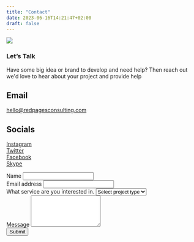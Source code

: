 ```yaml
---
title: "Contact"
date: 2023-06-16T14:21:47+02:00
draft: false
---
```

<div class="container section1-home" style="margin: 0px auto; min-height: 100vh;">
    <div class="row wrap-logovert-intro d-flex flex-wrap">
        <div class="col-lg-3 col-md-3 col-sm-12 col-12 d-flex align-items-center">
            <img class="redpages-logo-vert" src="/img/redpages-logo-vert.png" />
        </div>
        <div class="contact-details col-lg-4 col-md-9 col-sm-12 col-12 d-flex align-items-start">
            <h3>Let’s Talk</h3>
            <p>Have some big idea or brand to develop and need help? Then reach out we'd love to hear about your project  and provide help</p>
            <h2>Email</h2>
            <p><a href="mailto:hello@redpagesconsulting.com">hello@redpagesconsulting.com</a></p>
            <h2>Socials</h2>
            <p><a href="">Instagram</a><br/>
            <a href="">Twitter</a><br/>
            <a href="">Facebook</a><br/>
            <a href="">Skype</a></p>
        </div>
        <div class="col-lg-5 col-md-12 col-sm-12 col-12 pt-3 pb-3">
            <form>
                <div class="mb-3">
                <label for="fullname" class="form-label">Name</label>
                <input type="text" class="form-control" id="fullname" name="fullname">
                </div>
                <div class="mb-3">
                <label for="email" class="form-label">Email address</label>
                <input type="email" class="form-control" id="email" name="email">
                </div>
                <div class="mb-3">
                <label for="projecttype" class="form-label">What service are you interested in.</label>
                <select class="form-select" id="projecttype" aria-label="Default select example">
                <option selected>Select project type</option>
                <option value="1">One</option>
                <option value="2">Two</option>
                <option value="3">Three</option>
                </select>
                </div>
                <div class="mb-3">
                <label for="message" class="form-label">Message</label>
                <textarea class="form-control" id="message" name="message" rows="5"></textarea>
                </div>
                <div class="mb-3">
                <div class="col-12">
                    <button type="submit" name="submit" id="submit" class="btn mb-3">Submit</button>
                </div>
                </div>
            </form>
        </div>
    </div>
</div>
